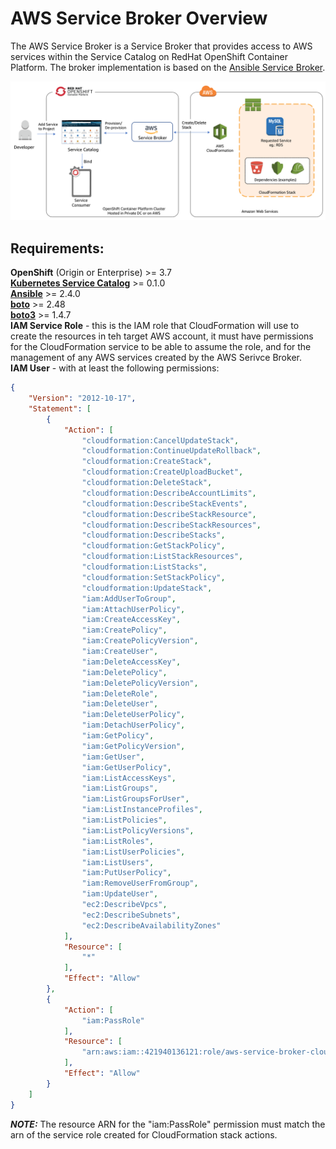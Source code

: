 # AWS Service Broker Overview
The AWS Service Broker is a Service Broker that provides access to AWS services within the Service Catalog on RedHat OpenShift Container Platform. The broker implementation is based on the [Ansible Service Broker](https://github.com/openshift/ansible-service-broker/blob/master/docs/introduction.md).

![Architecture](/images/architecture.png)

## Requirements:
**OpenShift** (Origin or Enterprise) >= 3.7  
**[Kubernetes Service Catalog](https://github.com/kubernetes-incubator/service-catalog/blob/master/docs/design.md)** >= 0.1.0  
**[Ansible](https://github.com/ansible/ansible)** >= 2.4.0  
**[boto](https://github.com/boto/boto)** >= 2.48  
**[boto3](https://github.com/boto/boto3)** >= 1.4.7  
**IAM Service Role** - this is the IAM role that CloudFormation will use to create the resources in teh target AWS account, it must have permissions for the CloudFormation service to be able to assume the role, and for the management of any AWS services created by the AWS Serivce Broker.  
**IAM User** - with at least the following permissions:
```json
{
    "Version": "2012-10-17",
    "Statement": [
        {
            "Action": [
                "cloudformation:CancelUpdateStack",
                "cloudformation:ContinueUpdateRollback",
                "cloudformation:CreateStack",
                "cloudformation:CreateUploadBucket",
                "cloudformation:DeleteStack",
                "cloudformation:DescribeAccountLimits",
                "cloudformation:DescribeStackEvents",
                "cloudformation:DescribeStackResource",
                "cloudformation:DescribeStackResources",
                "cloudformation:DescribeStacks",
                "cloudformation:GetStackPolicy",
                "cloudformation:ListStackResources",
                "cloudformation:ListStacks",
                "cloudformation:SetStackPolicy",
                "cloudformation:UpdateStack",
                "iam:AddUserToGroup",
                "iam:AttachUserPolicy",
                "iam:CreateAccessKey",
                "iam:CreatePolicy",
                "iam:CreatePolicyVersion",
                "iam:CreateUser",
                "iam:DeleteAccessKey",
                "iam:DeletePolicy",
                "iam:DeletePolicyVersion",
                "iam:DeleteRole",
                "iam:DeleteUser",
                "iam:DeleteUserPolicy",
                "iam:DetachUserPolicy",
                "iam:GetPolicy",
                "iam:GetPolicyVersion",
                "iam:GetUser",
                "iam:GetUserPolicy",
                "iam:ListAccessKeys",
                "iam:ListGroups",
                "iam:ListGroupsForUser",
                "iam:ListInstanceProfiles",
                "iam:ListPolicies",
                "iam:ListPolicyVersions",
                "iam:ListRoles",
                "iam:ListUserPolicies",
                "iam:ListUsers",
                "iam:PutUserPolicy",
                "iam:RemoveUserFromGroup",
                "iam:UpdateUser",
                "ec2:DescribeVpcs",
                "ec2:DescribeSubnets",
                "ec2:DescribeAvailabilityZones"
            ],
            "Resource": [
                "*"
            ],
            "Effect": "Allow"
        },
        {
            "Action": [
                "iam:PassRole"
            ],
            "Resource": [
                "arn:aws:iam::421940136121:role/aws-service-broker-cloudformation"
            ],
            "Effect": "Allow"
        }
    ]
}
```
***NOTE:*** The resource ARN for the "iam:PassRole" permission must match the arn of the service role created for CloudFormation stack actions.
